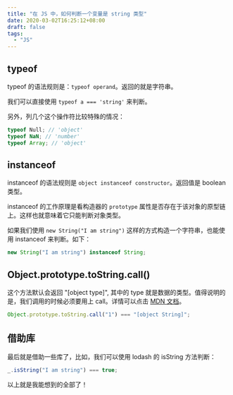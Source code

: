 ```yaml
---
title: "在 JS 中，如何判断一个变量是 string 类型"
date: 2020-03-02T16:25:12+08:00
draft: false
tags:
  - "JS"
---
```


<!--more-->

## typeof

typeof 的语法规则是：`typeof operand`。返回的就是字符串。

我们可以直接使用 `typeof a === 'string'` 来判断。

另外，列几个这个操作符比较特殊的情况：

```js
typeof Null; // 'object'
typeof NaN; // 'number'
typeof Array; // 'object'
```

## instanceof

instanceof 的语法规则是 `object instanceof constructor`。返回值是 boolean 类型。

instanceof 的工作原理是看构造器的 `prototype` 属性是否存在于该对象的原型链上。这样也就意味着它只能判断对象类型。

如果我们使用 `new String("I am string")` 这样的方式构造一个字符串，也能使用 instanceof 来判断。如下：

```js
new String("I am string") instanceof String;
```

## Object.prototype.toString.call()

这个方法默认会返回 "[object type]", 其中的 type 就是数据的类型。值得说明的是，我们调用的时候必须要用上 call。详情可以点击 [MDN 文档](https://developer.mozilla.org/en-US/docs/Web/JavaScript/Reference/Global_Objects/Object/toString)。

```js
Object.prototype.toString.call("1") === "[object String]";
```

## 借助库

最后就是借助一些库了，比如，我们可以使用 lodash 的 isString 方法判断：

```js
_.isString("I am string") === true;
```

以上就是我能想到的全部了！
